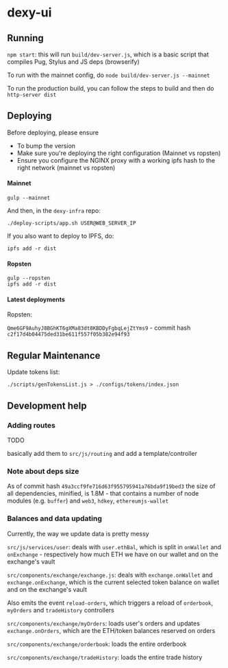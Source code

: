 # dexy-ui

## Running

`npm start`: this will run `build/dev-server.js`, which is a basic script that compiles Pug, Stylus and JS deps (browserify)

To run with the mainnet config, do `node build/dev-server.js --mainnet`

To run the production build, you can follow the steps to build and then do `http-server dist`


## Deploying

Before deploying, please ensure

* To bump the version
* Make sure you're deploying the right configuration (Mainnet vs ropsten)
* Ensure you configure the NGINX proxy with a working ipfs hash to the right network (mainnet vs ropsten)

#### Mainnet

```
gulp --mainnet
 ```

And then, in the `dexy-infra` repo:

```
./deploy-scripts/app.sh USER@WEB_SERVER_IP
```

If you also want to deploy to IPFS, do:

```
ipfs add -r dist
```

#### Ropsten

```
gulp --ropsten
ipfs add -r dist
```


#### Latest deployments

Ropsten:

`Qme6GF9AuhyJ8BGhKT6gXMa83dt8KBDDyFgbqLejZtYms9` - commit hash `c2f17d4b04475ded31be611f557f05b382e94f93`


## Regular Maintenance

Update tokens list:

```
./scripts/genTokensList.js > ./configs/tokens/index.json
```


## Development help

### Adding routes

TODO

basically add them to `src/js/routing` and add a template/controller



### Note about deps size

As of commit hash `49a3ccf9fe716d63f955795941a76bda9f19bed3` the size of all dependencies, minified, is 1.8M - that contains a number of node modules (e.g. `buffer`) and `web3`, `hdkey`, `ethereumjs-wallet`


### Balances and data updating

Currently, the way we update data is pretty messy

`src/js/services/user`: deals with `user.ethBal`, which is split in `onWallet` and `onExchange` - respectively how much ETH we have on our wallet and on the exchange's vault

`src/components/exchange/exchange.js`: deals with `exchange.onWallet` and `exchange.onExchange`, which is the current selected token balance on wallet and on the exchange's vault

Also emits the event `reload-orders`, which triggers a reload of `orderbook`, `myOrders` and `tradeHistory` controllers

`src/components/exchange/myOrders`: loads user's orders and updates `exchange.onOrders`, which are the ETH/token balances reserved on orders

`src/components/exchange/orderbook`: loads the entire orderbook

`src/components/exchange/tradeHistory`: loads the entire trade history

